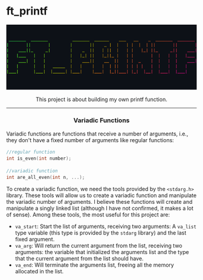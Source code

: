# ft_printf

<p align="center">
    <img src="./print.png"/>
</p>

<p align="center">This project is about building my own printf function.</p>

---
<h3 align="center">Variadic Functions</h3>
Variadic functions are functions that receive a number of arguments, i.e., they don't have a fixed number of arguments like regular functions:

```c
//regular function
int is_even(int number);

//variadic function
int are_all_even(int n, ...);
```
To create a variadic function, we need the tools provided by the `<stdarg.h>` library. These tools will allow us to create a variadic function and manipulate the variadic number of arguments. I believe these functions will create and manipulate a singly linked list (although I have not confirmed, it makes a lot of sense). Among these tools, the most useful for this project are:
- `va_start`: Start the list of arguments, receiving two arguments: A `va_list` type variable (this type is provided by the `stdarg` library) and the last fixed argument.
- `va_arg`: Will return the current argument from the list, receiving two arguments: the variable that initialized the arguments list and the type that the current argument from the list should have.
- `va_end`: Will terminate the arguments list, freeing all the memory allocated in the list.
